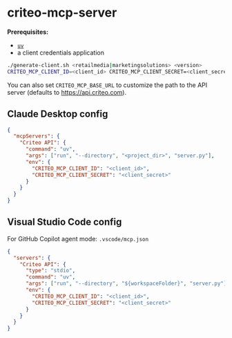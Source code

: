 # criteo-mcp-server

**Prerequisites:**

- [`uv`](https://github.com/astral-sh/uv)
- a client credentials application

```sh
./generate-client.sh <retailmedia|marketingsolutions> <version>
CRITEO_MCP_CLIENT_ID=<client_id> CRITEO_MCP_CLIENT_SECRET=<client_secret> uv run mcp dev server.py
```

You can also set `CRITEO_MCP_BASE_URL` to customize the path to the API server (defaults to https://api.criteo.com).

## Claude Desktop config

```json
{
  "mcpServers": {
    "Criteo API": {
      "command": "uv",
      "args": ["run", "--directory", "<project_dir>", "server.py"],
      "env": {
        "CRITEO_MCP_CLIENT_ID": "<client_id>",
        "CRITEO_MCP_CLIENT_SECRET": "<client_secret>"
      }
    }
  }
}
```

## Visual Studio Code config

For GitHub Copilot agent mode: `.vscode/mcp.json`

```json
{
  "servers": {
    "Criteo API": {
      "type": "stdio",
      "command": "uv",
      "args": ["run", "--directory", "${workspaceFolder}", "server.py"],
      "env": {
        "CRITEO_MCP_CLIENT_ID": "<client_id>",
        "CRITEO_MCP_CLIENT_SECRET": "<client_secret>"
      }
    }
  }
}
```
